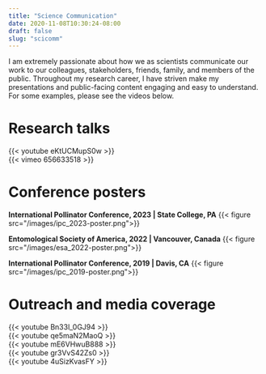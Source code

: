 ```yaml
---
title: "Science Communication"
date: 2020-11-08T10:30:24-08:00
draft: false
slug: "scicomm"
---
```


I am extremely passionate about how we as scientists communicate our work to our colleagues, stakeholders, friends, family, and members of the public. Throughout my research career, I have striven make my presentations and public-facing content engaging and easy to understand. For some examples, please see the videos below.

# Research talks
{{< youtube eKtUCMupS0w >}}
</br>
{{< vimeo 656633518 >}}
</br>

# Conference posters
**International Pollinator Conference, 2023 | State College, PA**
{{< figure src="/images/ipc_2023-poster.png">}}
</br>

**Entomological Society of America, 2022 | Vancouver, Canada**
{{< figure src="/images/esa_2022-poster.png">}}
</br>

**International Pollinator Conference, 2019 | Davis, CA**
{{< figure src="/images/ipc_2019-poster.png">}}
</br>

# Outreach and media coverage
{{< youtube Bn33l_0GJ94 >}}
</br>
{{< youtube qe5maN2MaoQ >}}
</br>
{{< youtube mE6VHwuB888 >}}
</br>
{{< youtube gr3VvS42Zs0 >}}
</br>
{{< youtube 4uSizKvasFY >}}